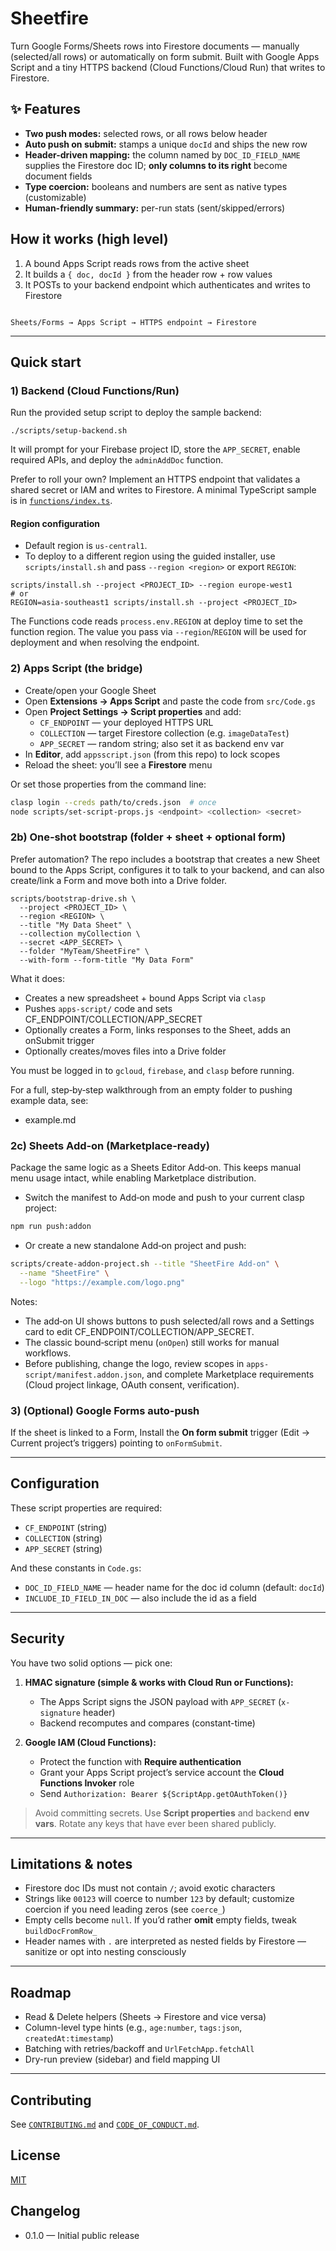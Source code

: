 # Sheetfire

Turn Google Forms/Sheets rows into Firestore documents — manually (selected/all rows) or automatically on form submit. Built with Google Apps Script and a tiny HTTPS backend (Cloud Functions/Cloud Run) that writes to Firestore.

## ✨ Features
- **Two push modes:** selected rows, or all rows below header
- **Auto push on submit:** stamps a unique `docId` and ships the new row
- **Header-driven mapping:** the column named by `DOC_ID_FIELD_NAME` supplies the Firestore doc ID; **only columns to its right** become document fields
- **Type coercion:** booleans and numbers are sent as native types (customizable)
- **Human-friendly summary:** per-run stats (sent/skipped/errors)

## How it works (high level)
1. A bound Apps Script reads rows from the active sheet
2. It builds a `{ doc, docId }` from the header row + row values
3. It POSTs to your backend endpoint which authenticates and writes to Firestore

```

Sheets/Forms → Apps Script → HTTPS endpoint → Firestore

```

---

## Quick start

### 1) Backend (Cloud Functions/Run)
Run the provided setup script to deploy the sample backend:

```
./scripts/setup-backend.sh
```

It will prompt for your Firebase project ID, store the `APP_SECRET`, enable required APIs, and deploy the `adminAddDoc` function.

Prefer to roll your own? Implement an HTTPS endpoint that validates a shared secret or IAM and writes to Firestore. A minimal TypeScript sample is in [`functions/index.ts`](functions/index.ts).

#### Region configuration
- Default region is `us-central1`.
- To deploy to a different region using the guided installer, use `scripts/install.sh` and pass `--region <region>` or export `REGION`:

```
scripts/install.sh --project <PROJECT_ID> --region europe-west1
# or
REGION=asia-southeast1 scripts/install.sh --project <PROJECT_ID>
```

The Functions code reads `process.env.REGION` at deploy time to set the function region. The value you pass via `--region`/`REGION` will be used for deployment and when resolving the endpoint.

### 2) Apps Script (the bridge)
- Create/open your Google Sheet
- Open **Extensions → Apps Script** and paste the code from `src/Code.gs`
- Open **Project Settings → Script properties** and add:
  - `CF_ENDPOINT` — your deployed HTTPS URL
  - `COLLECTION`  — target Firestore collection (e.g. `imageDataTest`)
  - `APP_SECRET`  — random string; also set it as backend env var
- In **Editor**, add `appsscript.json` (from this repo) to lock scopes
- Reload the sheet: you’ll see a **Firestore** menu

Or set those properties from the command line:

```bash
clasp login --creds path/to/creds.json  # once
node scripts/set-script-props.js <endpoint> <collection> <secret>
```

### 2b) One‑shot bootstrap (folder + sheet + optional form)
Prefer automation? The repo includes a bootstrap that creates a new Sheet bound to the Apps Script, configures it to talk to your backend, and can also create/link a Form and move both into a Drive folder.

```
scripts/bootstrap-drive.sh \
  --project <PROJECT_ID> \
  --region <REGION> \
  --title "My Data Sheet" \
  --collection myCollection \
  --secret <APP_SECRET> \
  --folder "MyTeam/SheetFire" \
  --with-form --form-title "My Data Form"
```

What it does:
- Creates a new spreadsheet + bound Apps Script via `clasp`
- Pushes `apps-script/` code and sets CF_ENDPOINT/COLLECTION/APP_SECRET
- Optionally creates a Form, links responses to the Sheet, adds an onSubmit trigger
- Optionally creates/moves files into a Drive folder

You must be logged in to `gcloud`, `firebase`, and `clasp` before running.

For a full, step‑by‑step walkthrough from an empty folder to pushing example data, see:

- example.md

### 2c) Sheets Add‑on (Marketplace‑ready)
Package the same logic as a Sheets Editor Add‑on. This keeps manual menu usage intact, while enabling Marketplace distribution.

- Switch the manifest to Add‑on mode and push to your current clasp project:

```bash
npm run push:addon
```

- Or create a new standalone Add‑on project and push:

```bash
scripts/create-addon-project.sh --title "SheetFire Add-on" \
  --name "SheetFire" \
  --logo "https://example.com/logo.png"
```

Notes:
- The add‑on UI shows buttons to push selected/all rows and a Settings card to edit CF_ENDPOINT/COLLECTION/APP_SECRET.
- The classic bound‑script menu (`onOpen`) still works for manual workflows.
- Before publishing, change the logo, review scopes in `apps-script/manifest.addon.json`, and complete Marketplace requirements (Cloud project linkage, OAuth consent, verification).

### 3) (Optional) Google Forms auto-push
If the sheet is linked to a Form, Install the **On form submit** trigger (Edit → Current project’s triggers) pointing to `onFormSubmit`.

---

## Configuration
These script properties are required:

- `CF_ENDPOINT` (string)
- `COLLECTION` (string)
- `APP_SECRET` (string)

And these constants in `Code.gs`:
- `DOC_ID_FIELD_NAME` — header name for the doc id column (default: `docId`)
- `INCLUDE_ID_FIELD_IN_DOC` — also include the id as a field

---

## Security
You have two solid options — pick one:

1. **HMAC signature (simple & works with Cloud Run or Functions):**
   - The Apps Script signs the JSON payload with `APP_SECRET` (`x-signature` header)
   - Backend recomputes and compares (constant-time)

2. **Google IAM (Cloud Functions):**
   - Protect the function with **Require authentication**
   - Grant your Apps Script project’s service account the **Cloud Functions Invoker** role
   - Send `Authorization: Bearer ${ScriptApp.getOAuthToken()}`

> Avoid committing secrets. Use **Script properties** and backend **env vars**. Rotate any keys that have ever been shared publicly.

---

## Limitations & notes
- Firestore doc IDs must not contain `/`; avoid exotic characters
- Strings like `00123` will coerce to number `123` by default; customize coercion if you need leading zeros (see `coerce_`)
- Empty cells become `null`. If you’d rather **omit** empty fields, tweak `buildDocFromRow_`
- Header names with `.` are interpreted as nested fields by Firestore — sanitize or opt into nesting consciously

---

## Roadmap
- Read & Delete helpers (Sheets → Firestore and vice versa)
- Column-level type hints (e.g., `age:number`, `tags:json`, `createdAt:timestamp`)
- Batching with retries/backoff and `UrlFetchApp.fetchAll`
- Dry-run preview (sidebar) and field mapping UI

---

## Contributing
See [`CONTRIBUTING.md`](CONTRIBUTING.md) and [`CODE_OF_CONDUCT.md`](CODE_OF_CONDUCT.md).

## License
[MIT](LICENSE)

## Changelog

* 0.1.0 — Initial public release
